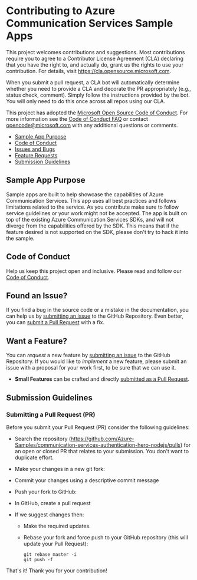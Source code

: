 # Contributing to Azure Communication Services Sample Apps

This project welcomes contributions and suggestions. Most contributions require you to agree to a
Contributor License Agreement (CLA) declaring that you have the right to, and actually do, grant us
the rights to use your contribution. For details, visit https://cla.opensource.microsoft.com.

When you submit a pull request, a CLA bot will automatically determine whether you need to provide
a CLA and decorate the PR appropriately (e.g., status check, comment). Simply follow the instructions
provided by the bot. You will only need to do this once across all repos using our CLA.

This project has adopted the [Microsoft Open Source Code of Conduct](https://opensource.microsoft.com/codeofconduct/).
For more information see the [Code of Conduct FAQ](https://opensource.microsoft.com/codeofconduct/faq/) or
contact [opencode@microsoft.com](mailto:opencode@microsoft.com) with any additional questions or comments.

 - [Sample App Purpose](#purpose)
 - [Code of Conduct](#coc)
 - [Issues and Bugs](#issue)
 - [Feature Requests](#feature)
 - [Submission Guidelines](#submit)

## <a name="purpose"></a>Sample App Purpose
Sample apps are built to help showcase the capabilities of Azure Communication Services. 
This app uses all best practices and follows limitations related to the service.
As you contribute make sure to follow service guidelines or your work might not be accepted.
The app is built on top of the existing Azure Communication Services SDKs, and will not diverge from the capabilities offered by the SDK.
This means that if the feature desired is not supported on the SDK, please don't try to hack it into the sample. 

## <a name="coc"></a> Code of Conduct

Help us keep this project open and inclusive. Please read and follow our [Code of Conduct](https://opensource.microsoft.com/codeofconduct/).

## <a name="issue"></a> Found an Issue?

If you find a bug in the source code or a mistake in the documentation, you can help us by
[submitting an issue](.github/ISSUE_TEMPLATE/report-a-bug.md) to the GitHub Repository. Even better, you can
[submit a Pull Request](#submit-pr) with a fix.

## <a name="feature"></a> Want a Feature?

You can *request* a new feature by [submitting an issue](.github/ISSUE_TEMPLATE/request-a-feature.md) to the GitHub
Repository. If you would like to *implement* a new feature, please submit an issue with
a proposal for your work first, to be sure that we can use it.

- **Small Features** can be crafted and directly [submitted as a Pull Request](#submit-pr).

## <a name="submit"></a> Submission Guidelines

### <a name="submit-pr"></a> Submitting a Pull Request (PR)

Before you submit your Pull Request (PR) consider the following guidelines:

* Search the repository (https://github.com/Azure-Samples/communication-services-authentication-hero-nodejs/pulls) for an open or closed PR
  that relates to your submission. You don't want to duplicate effort.

- Make your changes in a new git fork:

- Commit your changes using a descriptive commit message
- Push your fork to GitHub:
- In GitHub, create a pull request
- If we suggest changes then:

  - Make the required updates.
  - Rebase your fork and force push to your GitHub repository (this will update your Pull Request):

    ```shell
    git rebase master -i
    git push -f
    ```

That's it! Thank you for your contribution!
